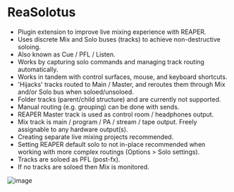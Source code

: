 # ReaSolotus
* Plugin extension to improve live mixing experience with REAPER.
* Uses discrete Mix and Solo buses (tracks) to achieve non-destructive soloing.
* Also known as Cue / PFL / Listen.
* Works by capturing solo commands and managing track routing automatically.
* Works in tandem with control surfaces, mouse, and keyboard shortcuts.
* 'Hijacks' tracks routed to Main / Master, and reroutes them through Mix and/or Solo bus when soloed/unsoloed.
* Folder tracks (parent/child structure) and are currently not supported.
* Manual routing (e.g. grouping) can be done with sends.
* REAPER Master track is used as control room / headphones output.
* Mix track is main / program / PA / stream / tape output. Freely assignable to any hardware output(s).
* Creating separate live mixing projects recommended.
* Setting REAPER default solo to not in-place recommended when working with more complex routings (Options > Solo settings).
* Tracks are soloed as PFL (post-fx).
* If no tracks are soloed then Mix is monitored.

![image](https://i.imgur.com/jSFMUHN.gif)

